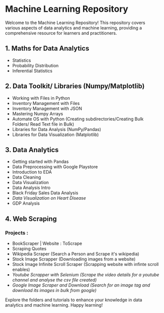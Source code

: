 # Machine Learning Repository

Welcome to the Machine Learning Repository! This repository covers various aspects of data analytics and machine learning, providing a comprehensive resource for learners and practitioners.

## 1. Maths for Data Analytics
   - Statistics
   - Probability Distribution
   - Inferential Statistics

## 2. Data Toolkit/ Libraries (Numpy/Matplotlib)
   - Working with Files in Python
   - Inventory Management with Files
   - Inventory Management with JSON
   - Mastering Numpy Arrays
   - Automate OS with Python (Creating subdirectories/Creating Bulk Folders/ Read Text file in Bulk)
   - Libraries for Data Analysis (NumPy/Pandas)
   - Libraries for Data Visualization (Matplotlib)

## 3. Data Analytics
   - Getting started with Pandas
   - Data Preprocessing with Google Playstore
   - Introduction to EDA
   - Data Cleaning
   - Data Visualization
   - Data Analysis Intro
   - Black Friday Sales Data Analysis
   - _Data Visualization on Heart Disease_
   - GDP Analysis

## 4. Web Scraping
   ### Projects :
   - BookScraper | Website : ToScrape
   - Scraping Quotes
   - Wikipedia Scraper (Search a Person and Scrape it's wikipedia)
   - Stock Image Scrapper (Downloading images from a website)
   - Stock Image Infinite Scroll Scraper (Scrapping website with infinte scroll enables)
   - _Youtube Scrapper with Selenium (Scrape the video details for a youtube channel and analyse the csv file created)_
   - _Google Image Scraper and Download (Search for an image tag and download its images in bulk from google)_

Explore the folders and tutorials to enhance your knowledge in data analytics and machine learning. Happy learning!

